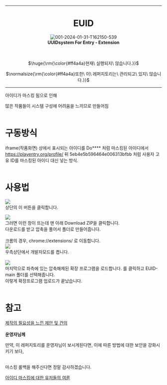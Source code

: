 <hr>
<h1 align="center">EUID</h1>
<div align="center">
  <img src="https://github.com/user-attachments/assets/67c693cf-d911-4252-a90b-038f31fcd982" alt="001-2024-01-31-T162150-539" border="0"><br>
  <strong>UUIDsystem For Entry - Extension</strong>
  <br><br><br>
  <p>$\huge{\rm{\color{#ff4a4a}현재\ 실행되지\ 않습니다.}}$</p>
  <p>$\normalsize{\rm{\color{#ff4a4a}또한\ 이\ 레퍼지토리는\ 관리되고\ 있지\ 않습니다.}}$</p>
  
  <hr>
</div>
아이디가 마스킹 됨으로 인해<br>

많은 작품들이 시스템 구성에 어려움을 느끼므로 만들어짐<br><br>

# 구동방식
iframe(작품화면) 상에서 표시되는 아이디를 Do**** 처럼 마스킹된 아이디에서<br>
https://playentry.org/profile/ 뒤 5eb4e5b596464e006313bfbb 처럼 사용자 고유 ID를 마스킹된 아이디 대신 넣는 방식.<br><br>

# 사용법
<img src="https://github.com/user-attachments/assets/5baf450b-29a1-4ba2-989a-d10f37736efd" border="0"><br>
상단의 이 버튼을 클릭합니다.<br>

<img src="https://github.com/user-attachments/assets/0737820d-bc5b-404e-872b-4dbfdf75a1fb" border="0"><br>
그러면 이런 창이 뜨는데 맨 아래 Download ZIP을 클릭합니다.<br>
다운로드를 받고 압축을 풀어서 폴더로 만들어줍니다.<br><br>
크롬의 경우, chrome://extensions/ 로 이동합니다.<br>
<img src="https://github.com/user-attachments/assets/3b1cf592-6bc0-4341-adf6-2622071a9477" border="0"><br>
우측상단에서 개발자모드를 켭니다.<br><br>
<img src="https://github.com/user-attachments/assets/ba1eadc5-236a-4bf7-9c85-7919e3a937df" border="0"><br>
마지막으로 좌측에 있는 압축해제된 확장 프로그램을 로드합니다. 를 클릭하고 EUID-main 폴더를 선택해줍니다.<br>
이렇게 확장프로그램 업로드가 끝났습니다.<br><br>

# 참고
<a href='https://playentry.org/suggestion/646f434581375c00253743a6'>제작의 필요성을 느낀 제안 및 건의</a>
<br>
<br>
<strong>운영자님께</strong><br>

만약, 이 레퍼지토리를 운영자님이 보시게된다면, 이에 따른 방법에 대한 보안을 강화시키기 보다,

<br>마스킹 롤백을 해주신다면 정말 감사하겠습니다.<br>

<a href='https://playentry.org/community/entrystory/list?query=%EC%95%84%EC%95%84%EB%94%94%20%EB%A7%88%EC%8A%A4%ED%82%B9%20%EB%A1%A4%EB%B0%B1&term=all&sort=score'>아이디 마스킹에 대한 유저들의 여론</a>

